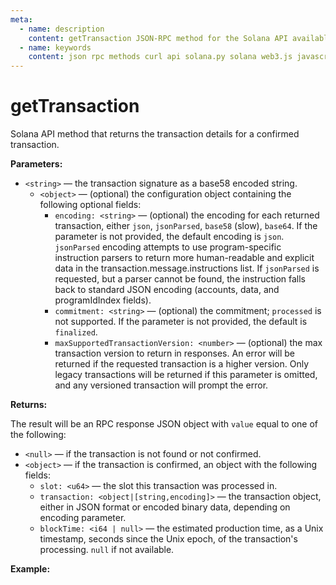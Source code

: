```yaml
---
meta:
  - name: description
    content: getTransaction JSON-RPC method for the Solana API available with examples in Solana web3.js, Solana.py, and cURL.
  - name: keywords
    content: json rpc methods curl api solana.py solana web3.js javascript python solana
---
```


# getTransaction

Solana API method that returns the transaction details for a confirmed transaction.

**Parameters:**

* `<string>` — the transaction signature as a base58 encoded string.
  * `<object>` — (optional) the configuration object containing the following optional fields:
    * `encoding: <string>` — (optional) the encoding for each returned transaction, either `json`, `jsonParsed`, `base58` (slow), `base64`. If the parameter is not provided, the default encoding is `json`. `jsonParsed` encoding attempts to use program-specific instruction parsers to return more human-readable and explicit data in the transaction.message.instructions list. If `jsonParsed` is requested, but a parser cannot be found, the instruction falls back to standard JSON encoding (accounts, data, and programIdIndex fields).
    * `commitment: <string>` — (optional) the commitment; `processed` is not supported. If the parameter is not provided, the default is `finalized`.
    * `maxSupportedTransactionVersion: <number>` — (optional) the max transaction version to return in responses. An error will be returned if the requested transaction is a higher version. Only legacy transactions will be returned if this parameter is omitted, and any versioned transaction will prompt the error.

**Returns:**

The result will be an RPC response JSON object with `value` equal to one of the following:

* `<null>` — if the transaction is not found or not confirmed.
* `<object>` — if the transaction is confirmed, an object with the following fields:
  * `slot: <u64>` — the slot this transaction was processed in.
  * `transaction: <object|[string,encoding]>` — the transaction object, either in JSON format or encoded binary data, depending on encoding parameter.
  * `blockTime: <i64 | null>` — the estimated production time, as a Unix timestamp, seconds since the Unix epoch, of the transaction's processing. `null` if not available.


**Example:**

<CodeSwitcher :languages="{js:'Solana web3.js', py:'Solana.py', cr:'cURL'}">
<template v-slot:js>

``` js
import { Connection } from "@solana/web3.js";

const nodeUrl = "CHAINSTACK_NODE_URL"
const connect = new Connection(nodeUrl);

(async () => {  
  console.log(await connect.getTransaction("2diYRKwieGhX4NECxXHXRMjE2Dnu7FBDiaQXtm5ZAhoJmPVfJ1VjeRnKeEuSvudN9vn7NvXReqQ7trUfzPSAAhSj"));
})();
```

</template>
<template v-slot:py>

``` py
from solana.rpc.api import Client

web3 = Client("CHAINSTACK_NODE_URL")

print(web3.get_transaction("2diYRKwieGhX4NECxXHXRMjE2Dnu7FBDiaQXtm5ZAhoJmPVfJ1VjeRnKeEuSvudN9vn7NvXReqQ7trUfzPSAAhSj"))
```

</template>
<template v-slot:cr>

``` sh
curl -X POST "CHAINSTACK_NODE_URL" \
  -H "Content-Type: application/json" \
  --data '{"jsonrpc":"2.0", "id":1, "method":"getTransaction", "params":["2diYRKwieGhX4NECxXHXRMjE2Dnu7FBDiaQXtm5ZAhoJmPVfJ1VjeRnKeEuSvudN9vn7NvXReqQ7trUfzPSAAhSj"]}'
```

</template>
</CodeSwitcher>
